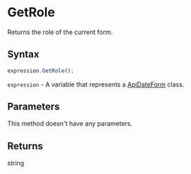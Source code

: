 # GetRole

Returns the role of the current form.

## Syntax

```javascript
expression.GetRole();
```

`expression` - A variable that represents a [ApiDateForm](../ApiDateForm.md) class.

## Parameters

This method doesn't have any parameters.

## Returns

string
